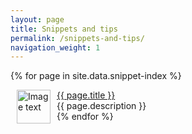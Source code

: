 ```yaml
---
layout: page
title: Snippets and tips
permalink: /snippets-and-tips/
navigation_weight: 1
---
```

{% for page in site.data.snippet-index %}
  <div class="boxed_page">
    <img src="{{ page.image }}" alt="Image text" style="margin: 0px 10px" width="54" height="54" align="left"/>
    <div>
      <a href="{{ page.url }}">{{ page.title }}</a><br>
      {{ page.description }}
      <br>
    </div>
  </div>   
{% endfor %}
<br><br>
